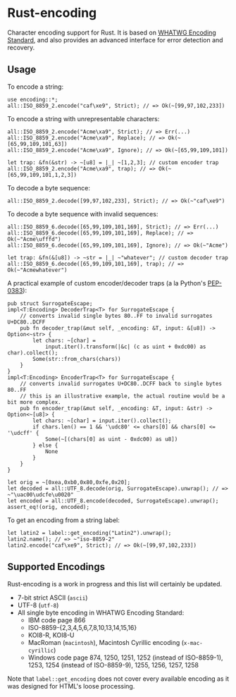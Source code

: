 Rust-encoding
=============

Character encoding support for Rust.
It is based on [WHATWG Encoding Standard](http://encoding.spec.whatwg.org/),
and also provides an advanced interface for error detection and recovery.

Usage
-----

To encode a string:

~~~~ {.rust}
use encoding::*;
all::ISO_8859_2.encode("caf\xe9", Strict); // => Ok(~[99,97,102,233])
~~~~

To encode a string with unrepresentable characters:

~~~~ {.rust}
all::ISO_8859_2.encode("Acme\xa9", Strict); // => Err(...)
all::ISO_8859_2.encode("Acme\xa9", Replace); // => Ok(~[65,99,109,101,63])
all::ISO_8859_2.encode("Acme\xa9", Ignore); // => Ok(~[65,99,109,101])

let trap: &fn(&str) -> ~[u8] = |_| ~[1,2,3]; // custom encoder trap
all::ISO_8859_2.encode("Acme\xa9", trap); // => Ok(~[65,99,109,101,1,2,3])
~~~~

To decode a byte sequence:

~~~~ {.rust}
all::ISO_8859_2.decode([99,97,102,233], Strict); // => Ok(~"caf\xe9")
~~~~

To decode a byte sequence with invalid sequences:

~~~~ {.rust}
all::ISO_8859_6.decode([65,99,109,101,169], Strict); // => Err(...)
all::ISO_8859_6.decode([65,99,109,101,169], Replace); // => Ok(~"Acme\ufffd")
all::ISO_8859_6.decode([65,99,109,101,169], Ignore); // => Ok(~"Acme")

let trap: &fn(&[u8]) -> ~str = |_| ~"whatever"; // custom decoder trap
all::ISO_8859_6.decode([65,99,109,101,169], trap); // => Ok(~"Acmewhatever")
~~~~

A practical example of custom encoder/decoder traps
(a la Python's [PEP-0383](http://www.python.org/dev/peps/pep-0383/)):

~~~~ {.rust}
pub struct SurrogateEscape;
impl<T:Encoding> DecoderTrap<T> for SurrogateEscape {
    // converts invalid single bytes 80..FF to invalid surrogates U+DC80..DCFF
    pub fn decoder_trap(&mut self, _encoding: &T, input: &[u8]) -> Option<~str> {
        let chars: ~[char] =
            input.iter().transform(|&c| (c as uint + 0xdc00) as char).collect();
        Some(str::from_chars(chars))
    }
}
impl<T:Encoding> EncoderTrap<T> for SurrogateEscape {
    // converts invalid surrogates U+DC80..DCFF back to single bytes 80..FF
    // this is an illustrative example, the actual routine would be a bit more complex.
    pub fn encoder_trap(&mut self, _encoding: &T, input: &str) -> Option<~[u8]> {
        let chars: ~[char] = input.iter().collect();
        if chars.len() == 1 && '\udc80' <= chars[0] && chars[0] <= '\udcff' {
            Some(~[(chars[0] as uint - 0xdc00) as u8])
        } else {
            None
        }
    }
}

let orig = ~[0xea,0xb0,0x80,0xfe,0x20];
let decoded = all::UTF_8.decode(orig, SurrogateEscape).unwrap(); // => ~"\uac00\udcfe\u0020"
let encoded = all::UTF_8.encode(decoded, SurrogateEscape).unwrap();
assert_eq!(orig, encoded);
~~~~

To get an encoding from a string label:

~~~~ {.rust}
let latin2 = label::get_encoding("Latin2").unwrap();
latin2.name(); // => ~"iso-8859-2"
latin2.encode("caf\xe9", Strict); // => Ok(~[99,97,102,233])
~~~~

Supported Encodings
-------------------

Rust-encoding is a work in progress and this list will certainly be updated.

* 7-bit strict ASCII (`ascii`)
* UTF-8 (`utf-8`)
* All single byte encoding in WHATWG Encoding Standard:
    * IBM code page 866
    * ISO-8859-{2,3,4,5,6,7,8,10,13,14,15,16}
    * KOI8-R, KOI8-U
    * MacRoman (`macintosh`), Macintosh Cyrillic encoding (`x-mac-cyrillic`)
    * Windows code page 874, 1250, 1251, 1252 (instead of ISO-8859-1), 1253,
      1254 (instead of ISO-8859-9), 1255, 1256, 1257, 1258

Note that `label::get_encoding` does not cover every available encoding
as it was designed for HTML's loose processing.

